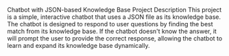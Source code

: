 Chatbot with JSON-based Knowledge Base
Project Description
This project is a simple, interactive chatbot that uses a JSON file as its knowledge base. The chatbot is designed to respond to user questions by finding the best match from its knowledge base. If the chatbot doesn't know the answer, it will prompt the user to provide the correct response, allowing the chatbot to learn and expand its knowledge base dynamically.
